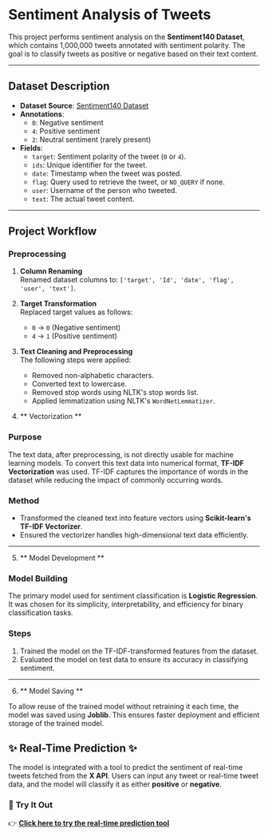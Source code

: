 # Sentiment Analysis of Tweets

This project performs sentiment analysis on the **Sentiment140 Dataset**, which contains 1,000,000 tweets annotated with sentiment polarity. The goal is to classify tweets as positive or negative based on their text content.

---

## Dataset Description

- **Dataset Source**: [Sentiment140 Dataset](https://www.kaggle.com/datasets/kazanova/sentiment140)
- **Annotations**:
  - `0`: Negative sentiment
  - `4`: Positive sentiment
  - `2`: Neutral sentiment (rarely present)
- **Fields**:
  - `target`: Sentiment polarity of the tweet (`0` or `4`).
  - `ids`: Unique identifier for the tweet.
  - `date`: Timestamp when the tweet was posted.
  - `flag`: Query used to retrieve the tweet, or `NO_QUERY` if none.
  - `user`: Username of the person who tweeted.
  - `text`: The actual tweet content.

---

## Project Workflow

### Preprocessing

1. **Column Renaming**  
   Renamed dataset columns to: `['target', 'Id', 'date', 'flag', 'user', 'text']`.

2. **Target Transformation**  
   Replaced target values as follows:
   - `0` → `0` (Negative sentiment)
   - `4` → `1` (Positive sentiment)

3. **Text Cleaning and Preprocessing**  
   The following steps were applied:
   - Removed non-alphabetic characters.
   - Converted text to lowercase.
   - Removed stop words using NLTK's stop words list.
   - Applied lemmatization using NLTK's `WordNetLemmatizer`.

4. ** Vectorization **

### Purpose
The text data, after preprocessing, is not directly usable for machine learning models. To convert this text data into numerical format, **TF-IDF Vectorization** was used. TF-IDF captures the importance of words in the dataset while reducing the impact of commonly occurring words.

### Method
- Transformed the cleaned text into feature vectors using **Scikit-learn's TF-IDF Vectorizer**.
- Ensured the vectorizer handles high-dimensional text data efficiently.

---

5. ** Model Development **

### Model Building
The primary model used for sentiment classification is **Logistic Regression**. It was chosen for its simplicity, interpretability, and efficiency for binary classification tasks.

### Steps
1. Trained the model on the TF-IDF-transformed features from the dataset.
2. Evaluated the model on test data to ensure its accuracy in classifying sentiment.

---

6. ** Model Saving **

To allow reuse of the trained model without retraining it each time, the model was saved using **Joblib**. This ensures faster deployment and efficient storage of the trained model.

## **✨ Real-Time Prediction ✨**

The model is integrated with a tool to predict the sentiment of real-time tweets fetched from the **X API**. Users can input any tweet or real-time tweet data, and the model will classify it as either **positive** or **negative**.

### 🚀 **Try It Out**  
👉 [**Click here to try the real-time prediction tool**](https://x.com/sudi0ne/status/1716739204011405583) <!-- Replace # with the actual link -->

